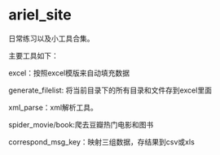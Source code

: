 # ariel_site

日常练习以及小工具合集。

主要工具如下：

excel：按照excel模版来自动填充数据

generate_filelist: 将当前目录下的所有目录和文件存到excel里面

xml_parse：xml解析工具。

spider_movie/book:爬去豆瓣热门电影和图书

correspond_msg_key：映射三组数据，存结果到csv或xls

